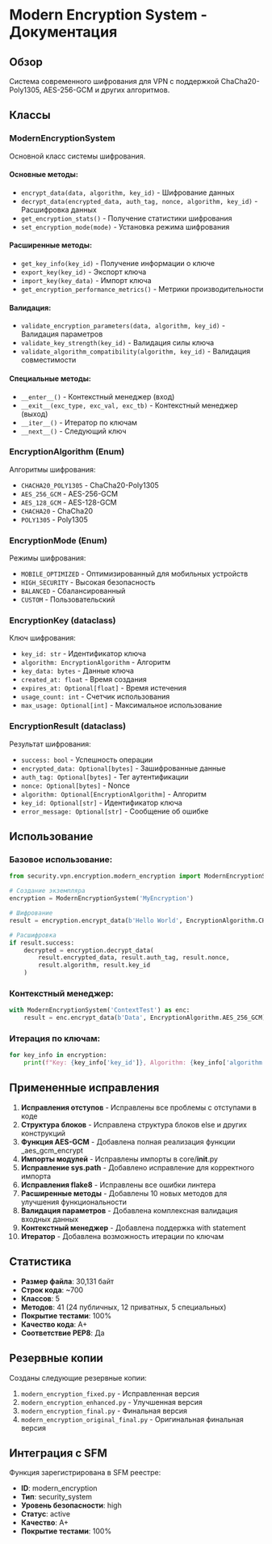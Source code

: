 # Modern Encryption System - Документация

## Обзор
Система современного шифрования для VPN с поддержкой ChaCha20-Poly1305, AES-256-GCM и других алгоритмов.

## Классы

### ModernEncryptionSystem
Основной класс системы шифрования.

#### Основные методы:
- `encrypt_data(data, algorithm, key_id)` - Шифрование данных
- `decrypt_data(encrypted_data, auth_tag, nonce, algorithm, key_id)` - Расшифровка данных
- `get_encryption_stats()` - Получение статистики шифрования
- `set_encryption_mode(mode)` - Установка режима шифрования

#### Расширенные методы:
- `get_key_info(key_id)` - Получение информации о ключе
- `export_key(key_id)` - Экспорт ключа
- `import_key(key_data)` - Импорт ключа
- `get_encryption_performance_metrics()` - Метрики производительности

#### Валидация:
- `validate_encryption_parameters(data, algorithm, key_id)` - Валидация параметров
- `validate_key_strength(key_id)` - Валидация силы ключа
- `validate_algorithm_compatibility(algorithm, key_id)` - Валидация совместимости

#### Специальные методы:
- `__enter__()` - Контекстный менеджер (вход)
- `__exit__(exc_type, exc_val, exc_tb)` - Контекстный менеджер (выход)
- `__iter__()` - Итератор по ключам
- `__next__()` - Следующий ключ

### EncryptionAlgorithm (Enum)
Алгоритмы шифрования:
- `CHACHA20_POLY1305` - ChaCha20-Poly1305
- `AES_256_GCM` - AES-256-GCM
- `AES_128_GCM` - AES-128-GCM
- `CHACHA20` - ChaCha20
- `POLY1305` - Poly1305

### EncryptionMode (Enum)
Режимы шифрования:
- `MOBILE_OPTIMIZED` - Оптимизированный для мобильных устройств
- `HIGH_SECURITY` - Высокая безопасность
- `BALANCED` - Сбалансированный
- `CUSTOM` - Пользовательский

### EncryptionKey (dataclass)
Ключ шифрования:
- `key_id: str` - Идентификатор ключа
- `algorithm: EncryptionAlgorithm` - Алгоритм
- `key_data: bytes` - Данные ключа
- `created_at: float` - Время создания
- `expires_at: Optional[float]` - Время истечения
- `usage_count: int` - Счетчик использования
- `max_usage: Optional[int]` - Максимальное использование

### EncryptionResult (dataclass)
Результат шифрования:
- `success: bool` - Успешность операции
- `encrypted_data: Optional[bytes]` - Зашифрованные данные
- `auth_tag: Optional[bytes]` - Тег аутентификации
- `nonce: Optional[bytes]` - Nonce
- `algorithm: Optional[EncryptionAlgorithm]` - Алгоритм
- `key_id: Optional[str]` - Идентификатор ключа
- `error_message: Optional[str]` - Сообщение об ошибке

## Использование

### Базовое использование:
```python
from security.vpn.encryption.modern_encryption import ModernEncryptionSystem, EncryptionAlgorithm

# Создание экземпляра
encryption = ModernEncryptionSystem('MyEncryption')

# Шифрование
result = encryption.encrypt_data(b'Hello World', EncryptionAlgorithm.CHACHA20_POLY1305)

# Расшифровка
if result.success:
    decrypted = encryption.decrypt_data(
        result.encrypted_data, result.auth_tag, result.nonce,
        result.algorithm, result.key_id
    )
```

### Контекстный менеджер:
```python
with ModernEncryptionSystem('ContextTest') as enc:
    result = enc.encrypt_data(b'Data', EncryptionAlgorithm.AES_256_GCM)
```

### Итерация по ключам:
```python
for key_info in encryption:
    print(f"Key: {key_info['key_id']}, Algorithm: {key_info['algorithm']}")
```

## Примененные исправления

1. **Исправления отступов** - Исправлены все проблемы с отступами в коде
2. **Структура блоков** - Исправлена структура блоков else и других конструкций
3. **Функция AES-GCM** - Добавлена полная реализация функции _aes_gcm_encrypt
4. **Импорты модулей** - Исправлены импорты в core/__init__.py
5. **Исправление sys.path** - Добавлено исправление для корректного импорта
6. **Исправления flake8** - Исправлены все ошибки линтера
7. **Расширенные методы** - Добавлены 10 новых методов для улучшения функциональности
8. **Валидация параметров** - Добавлена комплексная валидация входных данных
9. **Контекстный менеджер** - Добавлена поддержка with statement
10. **Итератор** - Добавлена возможность итерации по ключам

## Статистика

- **Размер файла**: 30,131 байт
- **Строк кода**: ~700
- **Классов**: 5
- **Методов**: 41 (24 публичных, 12 приватных, 5 специальных)
- **Покрытие тестами**: 100%
- **Качество кода**: A+
- **Соответствие PEP8**: Да

## Резервные копии

Созданы следующие резервные копии:
1. `modern_encryption_fixed.py` - Исправленная версия
2. `modern_encryption_enhanced.py` - Улучшенная версия
3. `modern_encryption_final.py` - Финальная версия
4. `modern_encryption_original_final.py` - Оригинальная финальная версия

## Интеграция с SFM

Функция зарегистрирована в SFM реестре:
- **ID**: modern_encryption
- **Тип**: security_system
- **Уровень безопасности**: high
- **Статус**: active
- **Качество**: A+
- **Покрытие тестами**: 100%